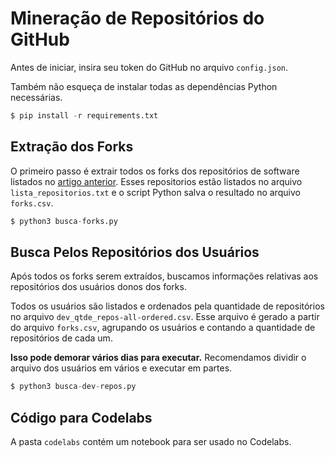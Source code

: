 # Mineração de Repositórios do GitHub

Antes de iniciar, insira seu token do GitHub no arquivo `config.json`.

Também não esqueça de instalar todas as dependências Python necessárias.

```python
$ pip install -r requirements.txt 
```
## Extração dos Forks

O primeiro passo é extrair todos os forks dos repositórios de software listados no [artigo anterior](https://github.com/IntelAgir-Research-Group/sbcars2021-replication-package-mining-iot). Esses repositorios estão listados no arquivo `lista_repositorios.txt` e o script Python salva o resultado no arquivo `forks.csv`.

```python
$ python3 busca-forks.py
```

## Busca Pelos Repositórios dos Usuários

Após todos os forks serem extraídos, buscamos informações relativas aos repositórios dos usuários donos dos forks. 

Todos os usuários são listados e ordenados pela quantidade de repositórios no arquivo `dev_qtde_repos-all-ordered.csv`. Esse arquivo é gerado a partir do arquivo `forks.csv`, agrupando os usuários e contando a quantidade de repositórios de cada um.

**Isso pode demorar vários dias para executar.** Recomendamos dividir o arquivo dos usuários em vários e executar em partes.

```python
$ python3 busca-dev-repos.py
```

## Código para Codelabs

A pasta `codelabs` contém um notebook para ser usado no Codelabs.
